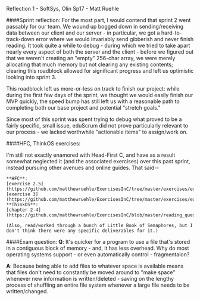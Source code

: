 Reflection 1 - SoftSys, Olin Sp17 - Matt Ruehle


####Sprint reflection:
For the most part, I would contend that sprint 2 went passably for our team. We wound up bogged down in sending/receiving data between our client and our server - in particular, we got a hard-to-track-down error where we would invariably send gibberish and never finish reading. It took quite a while to debug - during which we tried to take apart nearly every aspect of both the server and the client - before we figured out that we weren't creating an "empty" 256-char array, we were merely allocating that much memory but not clearing any existing contents; clearing this roadblock allowed for significant progress and left us optimistic looking into sprint 3.

This roadblock left us more-or-less on track to finish our project: while during the first few days of the sprint, we thought we would easily finish our MVP quickly, the speed bump has still left us with a reasonable path to completing both our base project and potential "stretch goals." 

Since most of this sprint was spent trying to debug what proved to be a fairly specific, small issue, eduScrum did not prove particularly relevant to our process - we lacked worthwhile "actionable items" to assign/work on.



####HFC, ThinkOS exercises:

I'm still not exactly enamored with Head-First C, and have as a result somewhat neglected it (and the associated exercises) over this past sprint, instead pursuing other avenues and online guides. That said--

	**HFC**:
	[exercise 2.5](https://github.com/matthewruehle/ExercisesInC/tree/master/exercises/ex02.5)
	[exercise 3](https://github.com/matthewruehle/ExercisesInC/tree/master/exercises/ex03)
	**ThinkOS**:
	[chapter 2-4](https://github.com/matthewruehle/ExercisesInC/blob/master/reading_questions/thinkos.md)

	(Also, read/worked through a bunch of Little Book of Semaphores, but I don't think there were any specific deliverables for it.)


####Exam question:
  **Q**: It's quicker for a program to use a file that's stored in a contiguous block of memory - and, it has less overhead. Why do most operating systems support - or even automatically control - fragmentaion?

  **A**: Because being able to add files to whatever space is available means that files don't need to constantly be moved around to "make space" whenever new information is written/deleted - saving on the lengthy process of shuffling an entire file system whenever a large file needs to be written/changed.